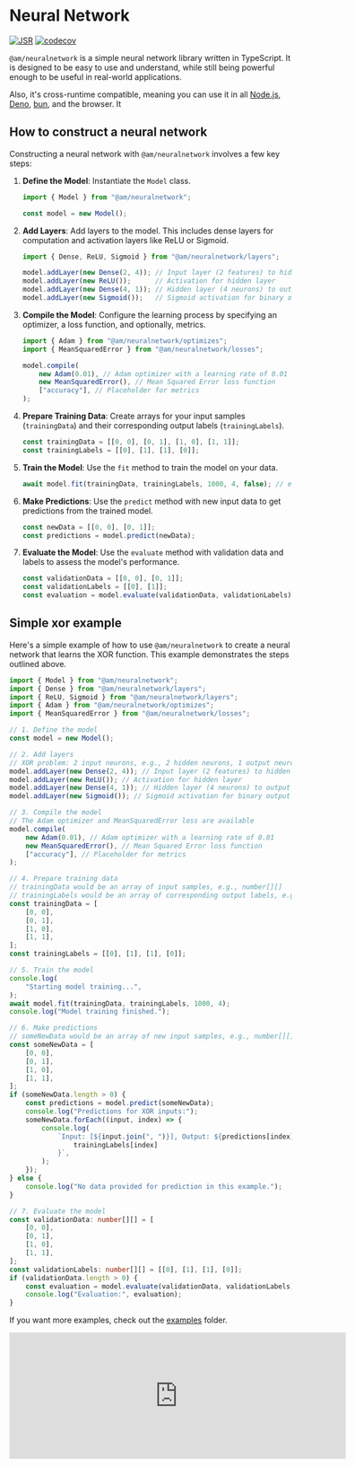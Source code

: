 # Neural Network

[![JSR](https://jsr.io/badges/@am/neuralnetwork)](https://jsr.io/@am/neuralnetwork) [![codecov](https://codecov.io/gh/AugustinMauroy/am-neuralnetwork/graph/badge.svg?token=5NGBHF23AK)](https://codecov.io/gh/AugustinMauroy/am-neuralnetwork)

`@am/neuralnetwork` is a simple neural network library written in TypeScript. It
is designed to be easy to use and understand, while still being powerful enough
to be useful in real-world applications.

Also, it's cross-runtime compatible, meaning you can use it in all [Node.js](https://nodejs.org/), [Deno](https://deno.land/), [bun](https://bun.sh), and the browser. It

## How to construct a neural network

Constructing a neural network with `@am/neuralnetwork` involves a few key steps:

1.  **Define the Model**: Instantiate the `Model` class.
    ```typescript
    import { Model } from "@am/neuralnetwork";

    const model = new Model();
    ```
2.  **Add Layers**: Add layers to the model. This includes dense layers for computation and activation layers like ReLU or Sigmoid.
    ```ts
    import { Dense, ReLU, Sigmoid } from "@am/neuralnetwork/layers";

    model.addLayer(new Dense(2, 4)); // Input layer (2 features) to hidden layer (4 neurons)
    model.addLayer(new ReLU());      // Activation for hidden layer
    model.addLayer(new Dense(4, 1)); // Hidden layer (4 neurons) to output layer (1 neuron)
    model.addLayer(new Sigmoid());   // Sigmoid activation for binary output
    ```
3.  **Compile the Model**: Configure the learning process by specifying an optimizer, a loss function, and optionally, metrics.
    ```ts
    import { Adam } from "@am/neuralnetwork/optimizes";
    import { MeanSquaredError } from "@am/neuralnetwork/losses";
    
    model.compile(
	    new Adam(0.01), // Adam optimizer with a learning rate of 0.01
	    new MeanSquaredError(), // Mean Squared Error loss function
	    ["accuracy"], // Placeholder for metrics
    );
    ```
4.  **Prepare Training Data**: Create arrays for your input samples (`trainingData`) and their corresponding output labels (`trainingLabels`).
    ```ts
    const trainingData = [[0, 0], [0, 1], [1, 0], [1, 1]];
    const trainingLabels = [[0], [1], [1], [0]];
    ```
5.  **Train the Model**: Use the `fit` method to train the model on your data.
    ```ts
    await model.fit(trainingData, trainingLabels, 1000, 4, false); // epochs, batchSize, debug
    ```
6.  **Make Predictions**: Use the `predict` method with new input data to get predictions from the trained model.
    ```ts
    const newData = [[0, 0], [0, 1]];
    const predictions = model.predict(newData);
    ```
7.  **Evaluate the Model**: Use the `evaluate` method with validation data and labels to assess the model's performance.
    ```ts
    const validationData = [[0, 0], [0, 1]];
    const validationLabels = [[0], [1]];
    const evaluation = model.evaluate(validationData, validationLabels);
    ```

## Simple xor example

Here's a simple example of how to use `@am/neuralnetwork` to create a neural network that learns the XOR function. This example demonstrates the steps outlined above.

```ts
import { Model } from "@am/neuralnetwork";
import { Dense } from "@am/neuralnetwork/layers";
import { ReLU, Sigmoid } from "@am/neuralnetwork/layers";
import { Adam } from "@am/neuralnetwork/optimizes";
import { MeanSquaredError } from "@am/neuralnetwork/losses";

// 1. Define the model
const model = new Model();

// 2. Add layers
// XOR problem: 2 input neurons, e.g., 2 hidden neurons, 1 output neuron
model.addLayer(new Dense(2, 4)); // Input layer (2 features) to hidden layer (4 neurons)
model.addLayer(new ReLU()); // Activation for hidden layer
model.addLayer(new Dense(4, 1)); // Hidden layer (4 neurons) to output layer (1 neuron)
model.addLayer(new Sigmoid()); // Sigmoid activation for binary output

// 3. Compile the model
// The Adam optimizer and MeanSquaredError loss are available
model.compile(
	new Adam(0.01), // Adam optimizer with a learning rate of 0.01
	new MeanSquaredError(), // Mean Squared Error loss function
	["accuracy"], // Placeholder for metrics
);

// 4. Prepare training data
// trainingData would be an array of input samples, e.g., number[][]
// trainingLabels would be an array of corresponding output labels, e.g., number[][]
const trainingData = [
	[0, 0],
	[0, 1],
	[1, 0],
	[1, 1],
];
const trainingLabels = [[0], [1], [1], [0]];

// 5. Train the model
console.log(
    "Starting model training...",
);
await model.fit(trainingData, trainingLabels, 1000, 4);
console.log("Model training finished.");

// 6. Make predictions
// someNewData would be an array of new input samples, e.g., number[][]
const someNewData = [
	[0, 0],
	[0, 1],
	[1, 0],
	[1, 1],
];
if (someNewData.length > 0) {
	const predictions = model.predict(someNewData);
	console.log("Predictions for XOR inputs:");
	someNewData.forEach((input, index) => {
		console.log(
			`Input: [${input.join(", ")}], Output: ${predictions[index]}, Expected: ${
				trainingLabels[index]
			}`,
		);
	});
} else {
	console.log("No data provided for prediction in this example.");
}

// 7. Evaluate the model
const validationData: number[][] = [
	[0, 0],
	[0, 1],
	[1, 0],
	[1, 1],
];
const validationLabels: number[][] = [[0], [1], [1], [0]];
if (validationData.length > 0) {
	const evaluation = model.evaluate(validationData, validationLabels);
	console.log("Evaluation:", evaluation);
}
```

If you want more examples, check out the [examples](https://github.com/AugustinMauroy/am-neuralnetwork/tree/main/examples) folder.

<iframe src="https://github.com/sponsors/AugustinMauroy/card" title="Sponsor AugustinMauroy" height="225" width="600" style="border: 0;"></iframe>
